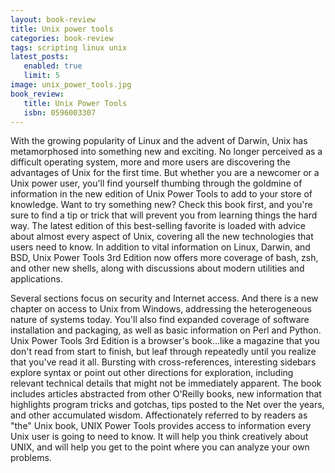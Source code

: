 ```yaml
---
layout: book-review
title: Unix power tools
categories: book-review
tags: scripting linux unix
latest_posts:
   enabled: true
   limit: 5
image: unix_power_tools.jpg
book_review:
   title: Unix Power Tools
   isbn: 0596003307
---
```

With the growing popularity of Linux and the advent of Darwin, Unix has metamorphosed into something new and exciting. No longer perceived as a difficult operating system, more and more users are discovering the advantages of Unix for the first time. But whether you are a newcomer or a Unix power user, you'll find yourself thumbing through the goldmine of information in the new edition of Unix Power Tools to add to your store of knowledge. Want to try something new? Check this book first, and you're sure to find a tip or trick that will prevent you from learning things the hard way. The latest edition of this best-selling favorite is loaded with advice about almost every aspect of Unix, covering all the new technologies that users need to know. In addition to vital information on Linux, Darwin, and BSD, Unix Power Tools 3rd Edition now offers more coverage of bash, zsh, and other new shells, along with discussions about modern utilities and applications.

Several sections focus on security and Internet access. And there is a new chapter on access to Unix from Windows, addressing the heterogeneous nature of systems today. You'll also find expanded coverage of software installation and packaging, as well as basic information on Perl and Python. Unix Power Tools 3rd Edition is a browser's book...like a magazine that you don't read from start to finish, but leaf through repeatedly until you realize that you've read it all. Bursting with cross-references, interesting sidebars explore syntax or point out other directions for exploration, including relevant technical details that might not be immediately apparent. The book includes articles abstracted from other O'Reilly books, new information that highlights program tricks and gotchas, tips posted to the Net over the years, and other accumulated wisdom. Affectionately referred to by readers as "the" Unix book, UNIX Power Tools provides access to information every Unix user is going to need to know. It will help you think creatively about UNIX, and will help you get to the point where you can analyze your own problems.
